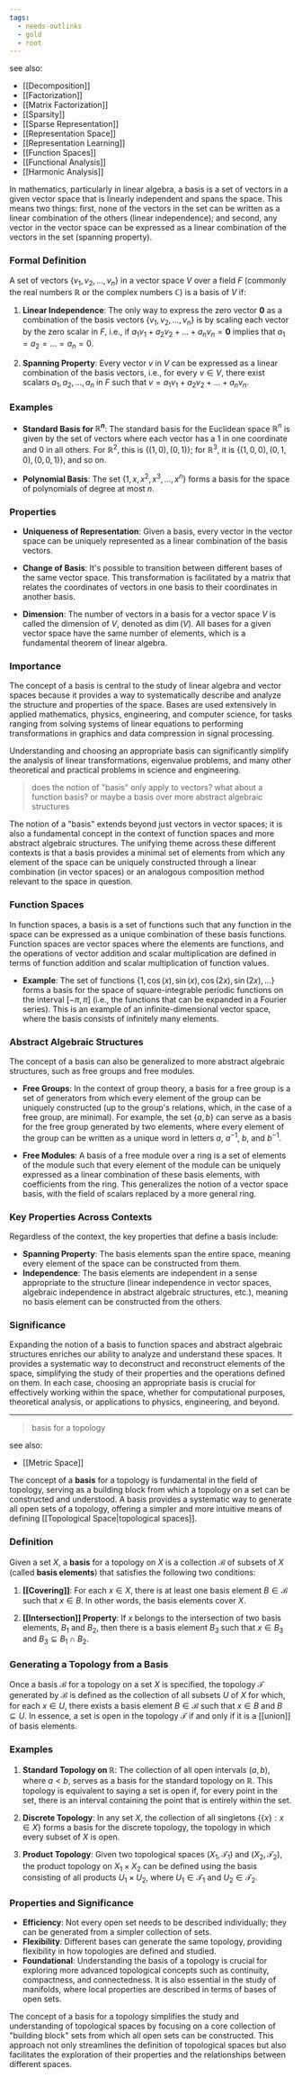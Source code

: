```yaml
---
tags:
  - needs-outlinks
  - gold
  - root
---
```

see also:
- [[Decomposition]]
- [[Factorization]]
- [[Matrix Factorization]]
- [[Sparsity]]
- [[Sparse Representation]]
- [[Representation Space]]
- [[Representation Learning]]
- [[Function Spaces]]
- [[Functional Analysis]]
- [[Harmonic Analysis]]

In mathematics, particularly in linear algebra, a basis is a set of vectors in a given vector space that is linearly independent and spans the space. This means two things: first, none of the vectors in the set can be written as a linear combination of the others (linear independence); and second, any vector in the vector space can be expressed as a linear combination of the vectors in the set (spanning property).

### Formal Definition

A set of vectors $\{v_1, v_2, ..., v_n\}$ in a vector space $V$ over a field $F$ (commonly the real numbers $\mathbb{R}$ or the complex numbers $\mathbb{C}$) is a basis of $V$ if:

1. **Linear Independence**: The only way to express the zero vector $\mathbf{0}$ as a combination of the basis vectors $\{v_1, v_2, ..., v_n\}$ is by scaling each vector by the zero scalar in $F$, i.e., if $a_1v_1 + a_2v_2 + ... + a_nv_n = \mathbf{0}$ implies that $a_1 = a_2 = ... = a_n = 0$.

2. **Spanning Property**: Every vector $v$ in $V$ can be expressed as a linear combination of the basis vectors, i.e., for every $v \in V$, there exist scalars $a_1, a_2, ..., a_n$ in $F$ such that $v = a_1v_1 + a_2v_2 + ... + a_nv_n$.

### Examples

- **Standard Basis for $\mathbb{R}^n$**: The standard basis for the Euclidean space $\mathbb{R}^n$ is given by the set of vectors where each vector has a $1$ in one coordinate and $0$ in all others. For $\mathbb{R}^2$, this is $\{(1, 0), (0, 1)\}$; for $\mathbb{R}^3$, it is $\{(1, 0, 0), (0, 1, 0), (0, 0, 1)\}$, and so on.

- **Polynomial Basis**: The set $\{1, x, x^2, x^3, ..., x^n\}$ forms a basis for the space of polynomials of degree at most $n$.

### Properties

- **Uniqueness of Representation**: Given a basis, every vector in the vector space can be uniquely represented as a linear combination of the basis vectors.

- **Change of Basis**: It's possible to transition between different bases of the same vector space. This transformation is facilitated by a matrix that relates the coordinates of vectors in one basis to their coordinates in another basis.

- **Dimension**: The number of vectors in a basis for a vector space $V$ is called the dimension of $V$, denoted as $\dim(V)$. All bases for a given vector space have the same number of elements, which is a fundamental theorem of linear algebra.

### Importance

The concept of a basis is central to the study of linear algebra and vector spaces because it provides a way to systematically describe and analyze the structure and properties of the space. Bases are used extensively in applied mathematics, physics, engineering, and computer science, for tasks ranging from solving systems of linear equations to performing transformations in graphics and data compression in signal processing.

Understanding and choosing an appropriate basis can significantly simplify the analysis of linear transformations, eigenvalue problems, and many other theoretical and practical problems in science and engineering.

>does the notion of "basis" only apply to vectors? what about a function basis? or maybe a basis over more abstract algebraic structures

The notion of a "basis" extends beyond just vectors in vector spaces; it is also a fundamental concept in the context of function spaces and more abstract algebraic structures. The unifying theme across these different contexts is that a basis provides a minimal set of elements from which any element of the space can be uniquely constructed through a linear combination (in vector spaces) or an analogous composition method relevant to the space in question.

### Function Spaces

In function spaces, a basis is a set of functions such that any function in the space can be expressed as a unique combination of these basis functions. Function spaces are vector spaces where the elements are functions, and the operations of vector addition and scalar multiplication are defined in terms of function addition and scalar multiplication of function values.

- **Example**: The set of functions $\{1, \cos(x), \sin(x), \cos(2x), \sin(2x), \ldots\}$ forms a basis for the space of square-integrable periodic functions on the interval $[-\pi, \pi]$ (i.e., the functions that can be expanded in a Fourier series). This is an example of an infinite-dimensional vector space, where the basis consists of infinitely many elements.

### Abstract Algebraic Structures

The concept of a basis can also be generalized to more abstract algebraic structures, such as free groups and free modules.

- **Free Groups**: In the context of group theory, a basis for a free group is a set of generators from which every element of the group can be uniquely constructed (up to the group's relations, which, in the case of a free group, are minimal). For example, the set $\{a, b\}$ can serve as a basis for the free group generated by two elements, where every element of the group can be written as a unique word in letters $a$, $a^{-1}$, $b$, and $b^{-1}$.

- **Free Modules**: A basis of a free module over a ring is a set of elements of the module such that every element of the module can be uniquely expressed as a linear combination of these basis elements, with coefficients from the ring. This generalizes the notion of a vector space basis, with the field of scalars replaced by a more general ring.

### Key Properties Across Contexts

Regardless of the context, the key properties that define a basis include:

- **Spanning Property**: The basis elements span the entire space, meaning every element of the space can be constructed from them.
- **Independence**: The basis elements are independent in a sense appropriate to the structure (linear independence in vector spaces, algebraic independence in abstract algebraic structures, etc.), meaning no basis element can be constructed from the others.

### Significance

Expanding the notion of a basis to function spaces and abstract algebraic structures enriches our ability to analyze and understand these spaces. It provides a systematic way to deconstruct and reconstruct elements of the space, simplifying the study of their properties and the operations defined on them. In each case, choosing an appropriate basis is crucial for effectively working within the space, whether for computational purposes, theoretical analysis, or applications to physics, engineering, and beyond.

---

> basis for a topology

see also:
- [[Metric Space]]

The concept of a **basis** for a topology is fundamental in the field of topology, serving as a building block from which a topology on a set can be constructed and understood. A basis provides a systematic way to generate all open sets of a topology, offering a simpler and more intuitive means of defining [[Topological Space|topological spaces]].

### Definition

Given a set $X$, a **basis** for a topology on $X$ is a collection $\mathcal{B}$ of subsets of $X$ (called **basis elements**) that satisfies the following two conditions:

1. **[[Covering]]**: For each $x \in X$, there is at least one basis element $B \in \mathcal{B}$ such that $x \in B$. In other words, the basis elements cover $X$.

2. **[[Intersection]] Property**: If $x$ belongs to the intersection of two basis elements, $B_1$ and $B_2$, then there is a basis element $B_3$ such that $x \in B_3$ and $B_3 \subseteq B_1 \cap B_2$.

### Generating a Topology from a Basis

Once a basis $\mathcal{B}$ for a topology on a set $X$ is specified, the topology $\mathcal{T}$ generated by $\mathcal{B}$ is defined as the collection of all subsets $U$ of $X$ for which, for each $x \in U$, there exists a basis element $B \in \mathcal{B}$ such that $x \in B$ and $B \subseteq U$. In essence, a set is open in the topology $\mathcal{T}$ if and only if it is a [[union]] of basis elements.

### Examples

1. **Standard Topology on $\mathbb{R}$**: The collection of all open intervals $(a, b)$, where $a < b$, serves as a basis for the standard topology on $\mathbb{R}$. This topology is equivalent to saying a set is open if, for every point in the set, there is an interval containing the point that is entirely within the set.

2. **Discrete Topology**: In any set $X$, the collection of all singletons $\{\{x\} : x \in X\}$ forms a basis for the discrete topology, the topology in which every subset of $X$ is open.

3. **Product Topology**: Given two topological spaces $(X_1, \mathcal{T}_1)$ and $(X_2, \mathcal{T}_2)$, the product topology on $X_1 \times X_2$ can be defined using the basis consisting of all products $U_1 \times U_2$, where $U_1 \in \mathcal{T}_1$ and $U_2 \in \mathcal{T}_2$.

### Properties and Significance

- **Efficiency**: Not every open set needs to be described individually; they can be generated from a simpler collection of sets.
- **Flexibility**: Different bases can generate the same topology, providing flexibility in how topologies are defined and studied.
- **Foundational**: Understanding the basis of a topology is crucial for exploring more advanced topological concepts such as continuity, compactness, and connectedness. It is also essential in the study of manifolds, where local properties are described in terms of bases of open sets.

The concept of a basis for a topology simplifies the study and understanding of topological spaces by focusing on a core collection of "building block" sets from which all open sets can be constructed. This approach not only streamlines the definition of topological spaces but also facilitates the exploration of their properties and the relationships between different spaces.